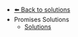 - [⬅️ Back to solutions](../README.md)
- Promises   Solutions
  - [Solutions](./Solutions.md "Solutions")
